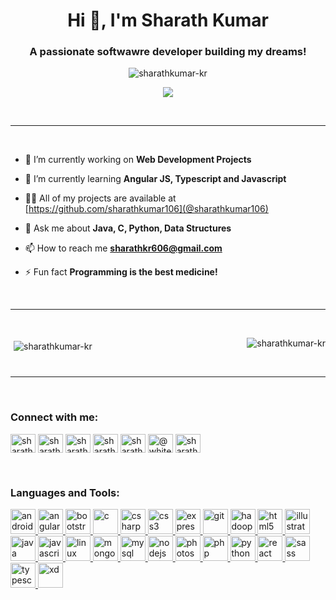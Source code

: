 <h1 align="center">Hi 👋, I'm Sharath Kumar</h1>
<h3 align="center">A passionate softwawre developer building my dreams!</h3>

<p align="center"> <img src="https://komarev.com/ghpvc/?username=sharathkumar-kr&label=%20PROFILE%20VIEWS%20&color=blue&style=flat-square" alt="sharathkumar-kr" /> </p>
<p align="center"><img src="https://media.giphy.com/media/Y4ak9Ki2GZCbJxAnJD/giphy.gif"><p>
    
<br><hr/><br>

- 🔭 I’m currently working on **Web Development Projects**

- 🌱 I’m currently learning **Angular JS, Typescript and Javascript**

- 👨‍💻 All of my projects are available at [https://github.com/sharathkumar106](@sharathkumar106)

- 💬 Ask me about **Java, C, Python, Data Structures**

- 📫 How to reach me **sharathkr606@gmail.com**

- ⚡ Fun fact **Programming is the best medicine!**

<br/><hr/><br/>

<p><img align="left" style="margin:5px"
        src="https://github-readme-stats.vercel.app/api?username=sharathkumar-kr&show_icons=true&theme=onedark"
        alt="sharathkumar-kr" /></p>
        
<p align="right"><img
            src="https://github-profile-trophy.vercel.app/?username=sharathkumar-kr&theme=onedark&column=3&row=2"
            alt="sharathkumar-kr" /></a> </p>
<br><hr/><br>

<p align="left">
    <h3 align="left">Connect with me:</h3>
    <a href="https://dev.to/sharathkumar106" target="blank"><img align="center"
            src="https://cdn.jsdelivr.net/npm/simple-icons@3.0.1/icons/dev-dot-to.svg" alt="sharathkumar106" height="30"
            width="40" /></a>
    <a href="https://twitter.com/sharathkumar106" target="blank"><img align="center"
            src="https://cdn.jsdelivr.net/npm/simple-icons@3.0.1/icons/twitter.svg" alt="sharathkumar106" height="30"
            width="40" /></a>
    <a href="https://linkedin.com/in/sharathkumarkr" target="blank"><img align="center"
            src="https://cdn.jsdelivr.net/npm/simple-icons@3.0.1/icons/linkedin.svg" alt="sharathkumarkr" height="30"
            width="40" /></a>
    <a href="https://fb.com/sharathkumar806" target="blank"><img align="center"
            src="https://cdn.jsdelivr.net/npm/simple-icons@3.0.1/icons/facebook.svg" alt="sharathkumar806" height="30"
            width="40" /></a>
    <a href="https://instagram.com/sharath.kumar.10.6" target="blank"><img align="center"
            src="https://cdn.jsdelivr.net/npm/simple-icons@3.0.1/icons/instagram.svg" alt="sharath.kumar.10.6"
            height="30" width="40" /></a>
    <a href="https://medium.com/@whitemicrophone10" target="blank"><img align="center"
            src="https://cdn.jsdelivr.net/npm/simple-icons@3.0.1/icons/medium.svg" alt="@whitemicrophone10" height="30"
            width="40" /></a>
    <a href="https://www.hackerrank.com/sharathkumar106" target="blank"><img align="center"
            src="https://cdn.jsdelivr.net/npm/simple-icons@3.0.1/icons/hackerrank.svg" alt="sharathkumar106" height="30"
            width="40" /></a>
</p>

<br>

<h3 align="left">Languages and Tools:</h3>
<p align="left"> <a href="https://developer.android.com" target="_blank"> <img
            src="https://devicons.github.io/devicon/devicon.git/icons/android/android-original-wordmark.svg"
            alt="android" width="40" height="40" /> </a> <a href="https://angular.io" target="_blank"> <img
            src="https://devicons.github.io/devicon/devicon.git/icons/angularjs/angularjs-original.svg" alt="angularjs"
            width="40" height="40" /> </a> <a href="https://getbootstrap.com" target="_blank"> <img
            src="https://devicons.github.io/devicon/devicon.git/icons/bootstrap/bootstrap-plain.svg" alt="bootstrap"
            width="40" height="40" /> </a> <a href="https://www.cprogramming.com/" target="_blank"> <img
            src="https://devicons.github.io/devicon/devicon.git/icons/c/c-original.svg" alt="c" width="40"
            height="40" /> </a> <a href="https://www.w3schools.com/cs/" target="_blank"> <img
            src="https://devicons.github.io/devicon/devicon.git/icons/csharp/csharp-original.svg" alt="csharp"
            width="40" height="40" /> </a> <a href="https://www.w3schools.com/css/" target="_blank"> <img
            src="https://devicons.github.io/devicon/devicon.git/icons/css3/css3-original-wordmark.svg" alt="css3"
            width="40" height="40" /> </a> <a href="https://expressjs.com" target="_blank"> <img
            src="https://devicons.github.io/devicon/devicon.git/icons/express/express-original-wordmark.svg"
            alt="express" width="40" height="40" /> </a> <a href="https://git-scm.com/" target="_blank"> <img
            src="https://www.vectorlogo.zone/logos/git-scm/git-scm-icon.svg" alt="git" width="40" height="40" /> </a> <a
        href="https://hadoop.apache.org/" target="_blank"> <img
            src="https://www.vectorlogo.zone/logos/apache_hadoop/apache_hadoop-icon.svg" alt="hadoop" width="40"
            height="40" /> </a> <a href="https://www.w3.org/html/" target="_blank"> <img
            src="https://devicons.github.io/devicon/devicon.git/icons/html5/html5-original-wordmark.svg" alt="html5"
            width="40" height="40" /> </a> <a href="https://www.adobe.com/in/products/illustrator.html" target="_blank">
        <img src="https://www.vectorlogo.zone/logos/adobe_illustrator/adobe_illustrator-icon.svg" alt="illustrator"
            width="40" height="40" /> </a> <a href="https://www.java.com" target="_blank"> <img
            src="https://devicons.github.io/devicon/devicon.git/icons/java/java-original-wordmark.svg" alt="java"
            width="40" height="40" /> </a> <a href="https://developer.mozilla.org/en-US/docs/Web/JavaScript"
        target="_blank"> <img
            src="https://devicons.github.io/devicon/devicon.git/icons/javascript/javascript-original.svg"
            alt="javascript" width="40" height="40" /> </a> <a href="https://www.linux.org/" target="_blank"> <img
            src="https://devicons.github.io/devicon/devicon.git/icons/linux/linux-original.svg" alt="linux" width="40"
            height="40" /> </a> <a href="https://www.mongodb.com/" target="_blank"> <img
            src="https://devicons.github.io/devicon/devicon.git/icons/mongodb/mongodb-original-wordmark.svg"
            alt="mongodb" width="40" height="40" /> </a> <a href="https://www.mysql.com/" target="_blank"> <img
            src="https://devicons.github.io/devicon/devicon.git/icons/mysql/mysql-original-wordmark.svg" alt="mysql"
            width="40" height="40" /> </a> <a href="https://nodejs.org" target="_blank"> <img
            src="https://devicons.github.io/devicon/devicon.git/icons/nodejs/nodejs-original-wordmark.svg" alt="nodejs"
            width="40" height="40" /> </a> <a href="https://www.photoshop.com/en" target="_blank"> <img
            src="https://devicons.github.io/devicon/devicon.git/icons/photoshop/photoshop-plain.svg" alt="photoshop"
            width="40" height="40" /> </a> <a href="https://www.php.net" target="_blank"> <img
            src="https://devicons.github.io/devicon/devicon.git/icons/php/php-original.svg" alt="php" width="40"
            height="40" /> </a> <a href="https://www.python.org" target="_blank"> <img
            src="https://devicons.github.io/devicon/devicon.git/icons/python/python-original.svg" alt="python"
            width="40" height="40" /> </a> <a href="https://reactjs.org/" target="_blank"> <img
            src="https://devicons.github.io/devicon/devicon.git/icons/react/react-original-wordmark.svg" alt="react"
            width="40" height="40" /> </a> <a href="https://sass-lang.com" target="_blank"> <img
            src="https://devicons.github.io/devicon/devicon.git/icons/sass/sass-original.svg" alt="sass" width="40"
            height="40" /> </a> <a href="https://www.typescriptlang.org/" target="_blank"> <img
            src="https://devicons.github.io/devicon/devicon.git/icons/typescript/typescript-original.svg"
            alt="typescript" width="40" height="40" /> </a> <a href="https://www.adobe.com/products/xd.html"
        target="_blank"> <img src="https://cdn.worldvectorlogo.com/logos/adobe-xd.svg" alt="xd" width="40"
            height="40" /> </a> </p>
